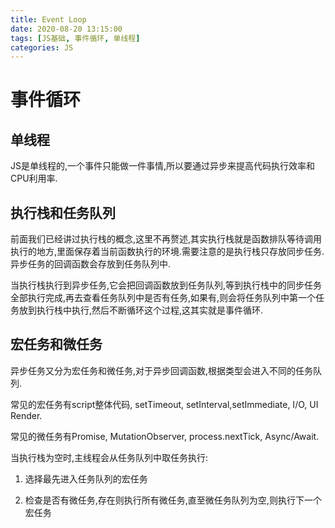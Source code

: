 ```yaml
---
title: Event Loop
date: 2020-08-20 13:15:00
tags: [JS基础, 事件循环, 单线程]
categories: JS
---
```


# 事件循环

## 单线程

JS是单线程的,一个事件只能做一件事情,所以要通过异步来提高代码执行效率和CPU利用率.

## 执行栈和任务队列

前面我们已经讲过执行栈的概念,这里不再赘述,其实执行栈就是函数排队等待调用执行的地方,里面保存着当前函数执行的环境.需要注意的是执行栈只存放同步任务.异步任务的回调函数会存放到任务队列中.

当执行栈执行到异步任务,它会把回调函数放到任务队列,等到执行栈中的同步任务全部执行完成,再去查看任务队列中是否有任务,如果有,则会将任务队列中第一个任务放到执行栈中执行,然后不断循环这个过程,这其实就是事件循环.

## 宏任务和微任务

异步任务又分为宏任务和微任务,对于异步回调函数,根据类型会进入不同的任务队列.

常见的宏任务有script整体代码, setTimeout, setInterval,setImmediate, I/O, UI Render.

常见的微任务有Promise, MutationObserver, process.nextTick, Async/Await.

当执行栈为空时,主线程会从任务队列中取任务执行:

1. 选择最先进入任务队列的宏任务

2. 检查是否有微任务,存在则执行所有微任务,直至微任务队列为空,则执行下一个宏任务





















